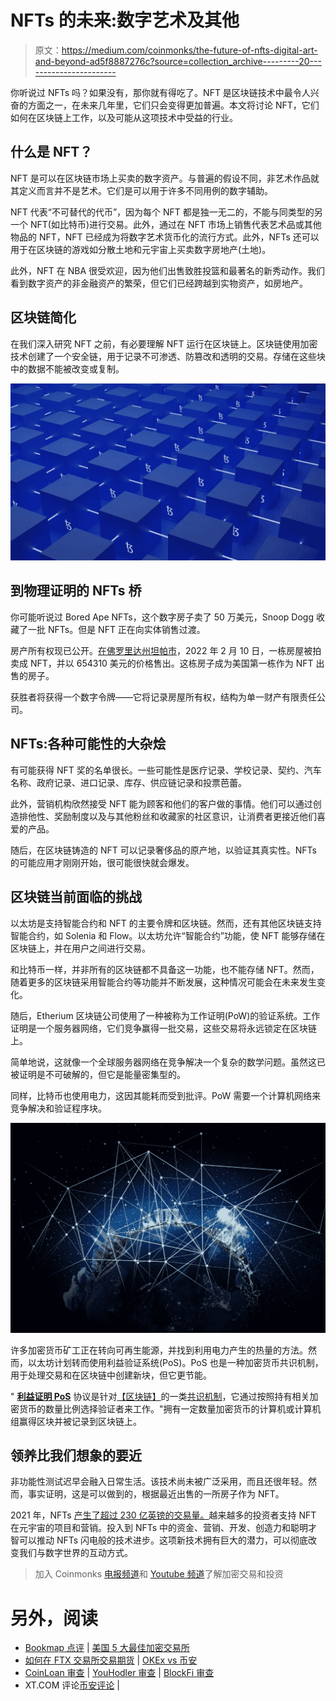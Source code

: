 # NFTs 的未来:数字艺术及其他

> 原文：<https://medium.com/coinmonks/the-future-of-nfts-digital-art-and-beyond-ad5f8887276c?source=collection_archive---------20----------------------->

你听说过 NFTs 吗？如果没有，那你就有得吃了。NFT 是区块链技术中最令人兴奋的方面之一，在未来几年里，它们只会变得更加普遍。本文将讨论 NFT，它们如何在区块链上工作，以及可能从这项技术中受益的行业。

## 什么是 NFT？

NFT 是可以在区块链市场上买卖的数字资产。与普遍的假设不同，非艺术作品就其定义而言并不是艺术。它们是可以用于许多不同用例的数字辅助。

NFT 代表“不可替代的代币”，因为每个 NFT 都是独一无二的，不能与同类型的另一个 NFT(如比特币)进行交易。此外，通过在 NFT 市场上销售代表艺术品或其他物品的 NFT，NFT 已经成为将数字艺术货币化的流行方式。此外，NFTs 还可以用于在区块链的游戏如分散土地和元宇宙上买卖数字房地产(土地)。

此外，NFT 在 NBA 很受欢迎，因为他们出售致胜投篮和最著名的新秀动作。我们看到数字资产的非金融资产的繁荣，但它们已经跨越到实物资产，如房地产。

## 区块链简化

在我们深入研究 NFT 之前，有必要理解 NFT 运行在区块链上。区块链使用加密技术创建了一个安全链，用于记录不可渗透、防篡改和透明的交易。存储在这些块中的数据不能被改变或复制。

![](img/1c20e2b1eece62699986b16400a77482.png)

## 到物理证明的 NFTs 桥

你可能听说过 Bored Ape NFTs，这个数字房子卖了 50 万美元，Snoop Dogg 收藏了一批 NFTs。但是 NFT 正在向实体销售过渡。

房产所有权现已公开。[在佛罗里达州坦帕市](https://www.tampabay.com/news/real-estate/2022/02/11/nft-house-sells-for-654k-in-historic-auction-tampa-condo-up-next/?itm_source=parsely-api)，2022 年 2 月 10 日，一栋房屋被拍卖成 NFT，并以 654310 美元的价格售出。这栋房子成为美国第一栋作为 NFT 出售的房子。

获胜者将获得一个数字令牌——它将记录房屋所有权，结构为单一财产有限责任公司。

## NFTs:各种可能性的大杂烩

有可能获得 NFT 奖的名单很长。一些可能性是医疗记录、学校记录、契约、汽车名称、政府记录、进口记录、库存、供应链记录和投票芭蕾。

此外，营销机构欣然接受 NFT 能为顾客和他们的客户做的事情。他们可以通过创造排他性、奖励制度以及与其他粉丝和收藏家的社区意识，让消费者更接近他们喜爱的产品。

随后，在区块链铸造的 NFT 可以记录奢侈品的原产地，以验证其真实性。NFTs 的可能应用才刚刚开始，很可能很快就会爆发。

## 区块链当前面临的挑战

以太坊是支持智能合约和 NFT 的主要令牌和区块链。然而，还有其他区块链支持智能合约，如 Solenia 和 Flow。以太坊允许“智能合约”功能，使 NFT 能够存储在区块链上，并在用户之间进行交易。

和比特币一样，并非所有的区块链都不具备这一功能，也不能存储 NFT。然而，随着更多的区块链采用智能合约等功能并不断发展，这种情况可能会在未来发生变化。

随后，Etherium 区块链公司使用了一种被称为工作证明(PoW)的验证系统。工作证明是一个服务器网络，它们竞争赢得一批交易，这些交易将永远锁定在区块链上。

简单地说，这就像一个全球服务器网络在竞争解决一个复杂的数学问题。虽然这已被证明是不可破解的，但它是能量密集型的。

同样，比特币也使用电力，这因其能耗而受到批评。PoW 需要一个计算机网络来竞争解决和验证程序块。

![](img/e07f0b56de92f14a801cbcefbd559abd.png)

许多加密货币矿工正在转向可再生能源，并找到利用电力产生的热量的方法。然而，以太坊计划转而使用利益验证系统(PoS)。PoS 也是一种加密货币共识机制，用于处理交易和在区块链中创建新块，但它更节能。

" [**利益证明 PoS**](https://en.m.wikipedia.org/wiki/Proof_of_stake) 协议是针对[【区块链】](https://en.m.wikipedia.org/wiki/Blockchain)的一类[共识机制](https://en.m.wikipedia.org/wiki/Consensus_(computer_science))，它通过按照持有相关加密货币的数量比例选择验证者来工作。"拥有一定数量加密货币的计算机或计算机组赢得区块并被记录到区块链上。

## 领养比我们想象的要近

非功能性测试迟早会融入日常生活。该技术尚未被广泛采用，而且还很年轻。然而，事实证明，这是可以做到的，根据最近出售的一所房子作为 NFT。

2021 年，NFTs [产生了超过 230 亿英镑的交易量。](https://www.forbes.com/sites/ninabambysheva/2021/12/23/nfts-generated-over-23-billion-in-trading-volume-in-2021/?sh=17a4e3cd5f0a)越来越多的投资者支持 NFT 在元宇宙的项目和营销。投入到 NFTs 中的资金、营销、开发、创造力和聪明才智可以推动 NFTs 闪电般的技术进步。这项新技术拥有巨大的潜力，可以彻底改变我们与数字世界的互动方式。

> 加入 Coinmonks [电报频道](https://t.me/coincodecap)和 [Youtube 频道](https://www.youtube.com/c/coinmonks/videos)了解加密交易和投资

# 另外，阅读

*   [Bookmap 点评](https://coincodecap.com/bookmap-review-2021-best-trading-software) | [美国 5 大最佳加密交易所](https://coincodecap.com/crypto-exchange-usa)
*   [如何在 FTX 交易所交易期货](https://coincodecap.com/ftx-futures-trading) | [OKEx vs 币安](https://coincodecap.com/okex-vs-binance)
*   [CoinLoan 审查](https://coincodecap.com/coinloan-review) | [YouHodler 审查](/coinmonks/youhodler-4-easy-ways-to-make-money-98969b9689f2) | [BlockFi 审查](https://coincodecap.com/blockfi-review)
*   XT.COM 评论[币安评论](https://coincodecap.com/profittradingapp-for-binance) |